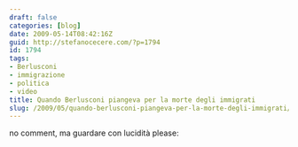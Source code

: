 ```yaml
---
draft: false
categories: [blog]
date: 2009-05-14T08:42:16Z
guid: http://stefanocecere.com/?p=1794
id: 1794
tags:
- Berlusconi
- immigrazione
- politica
- video
title: Quando Berlusconi piangeva per la morte degli immigrati
slug: /2009/05/quando-berlusconi-piangeva-per-la-morte-degli-immigrati/
---
```


no comment, ma guardare con lucidità please: